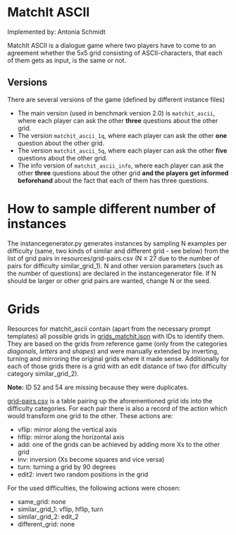 # MatchIt ASCII

Implemented by: Antonia Schmidt

MatchIt ASCII is a dialogue game where two players have to come to an agreement whether the 5x5 grid consisting of ASCII-characters, that each of them gets as input, is the same or not.

## Versions
There are several versions of the game (defined by different instance files)
* The main version (used in benchmark version 2.0) is `matchit_ascii`, where each player can ask the other **three** questions about the other grid.
* The version `matchit_ascii_1q`, where each player can ask the other **one** question about the other grid.
* The version `matchit_ascii_5q`, where each player can ask the other **five** questions about the other grid.
* The info version of `matchit_ascii_info`, where each player can ask the other **three** questions about the other grid **and the players get informed beforehand** about the fact that each of them has three questions.

# How to sample different number of instances

The instancegenerator.py generates instances by sampling N examples per difficulty (same, two kinds of similar and different grid - see below) from the list of grid pairs in resources/grid-pairs.csv (N $\leq$ 27 due to the number of pairs for difficulty similar_grid_1). N and other version parameters (such as the number of questions) are declared in the instancegenerator file. If N should be larger or other grid pairs are wanted, change N or the seed.

# Grids
Resources for matchit_ascii contain (apart from the necessary prompt templates) all possible grids in [grids_matchit.json](resources/grid_pairs/grids_matchit.json) with IDs to identify them. They are based on the grids from reference game (only from the categories *diagonals*, *letters* and *shapes*) and were manually extended by inverting, turning and mirroring the original grids where it made sense. Additionally for each of those grids there is a grid with an edit distance of two (for difficulty category similar_grid_2).

**Note:** ID 52 and 54 are missing because they were duplicates. 

[grid-pairs.csv](resources/grid_pairs/grid-pairs.csv) is a table pairing up the aforementioned grid ids into the difficulty categories. For each pair there is also a record of the action which would transform one grid to the other. These actions are:
- vflip: mirror along the vertical axis
- hflip: mirror along the horizontal axis
- add: one of the grids can be achieved by adding more Xs to the other grid
- inv: inversion (Xs become squares and vice versa)
- turn: turning a grid by 90 degrees
- edit2: invert two random positions in the grid

For the used difficulties, the following actions were chosen:
- same_grid: none
- similar_grid_1: vflip, hflip, turn
- similar_grid_2: edit_2
- different_grid: none
